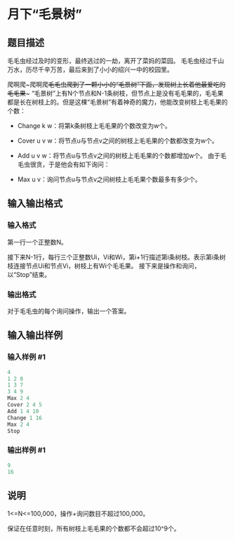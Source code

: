 # 月下“毛景树”

## 题目描述

毛毛虫经过及时的变形，最终逃过的一劫，离开了菜妈的菜园。 毛毛虫经过千山万水，历尽千辛万苦，最后来到了小小的绍兴一中的校园里。

爬啊爬~爬啊爬~~毛毛虫爬到了一颗小小的“毛景树”下面，发现树上长着他最爱吃的毛毛果~~~ “毛景树”上有N个节点和N-1条树枝，但节点上是没有毛毛果的，毛毛果都是长在树枝上的。但是这棵“毛景树”有着神奇的魔力，他能改变树枝上毛毛果的个数：

- Change k w：将第k条树枝上毛毛果的个数改变为w个。

- Cover u v w：将节点u与节点v之间的树枝上毛毛果的个数都改变为w个。

- Add u v w：将节点u与节点v之间的树枝上毛毛果的个数都增加w个。 由于毛毛虫很贪，于是他会有如下询问：

- Max u v：询问节点u与节点v之间树枝上毛毛果个数最多有多少个。

## 输入输出格式

### 输入格式

第一行一个正整数N。

接下来N-1行，每行三个正整数Ui，Vi和Wi，第i+1行描述第i条树枝。表示第i条树枝连接节点Ui和节点Vi，树枝上有Wi个毛毛果。 接下来是操作和询问，以“Stop”结束。

### 输出格式

对于毛毛虫的每个询问操作，输出一个答案。

## 输入输出样例

### 输入样例 #1

```cpp
4
1 2 8
1 3 7
3 4 9
Max 2 4
Cover 2 4 5
Add 1 4 10
Change 1 16
Max 2 4
Stop
```


### 输出样例 #1

```cpp
9
16
```


## 说明

1<=N<=100,000，操作+询问数目不超过100,000。

保证在任意时刻，所有树枝上毛毛果的个数都不会超过10^9个。

